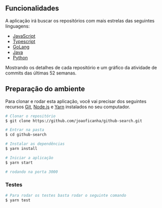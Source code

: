 ## Funcionalidades

A aplicação irá buscar os repositórios com mais estrelas das seguintes linguagens:

- <a href="https://developer.mozilla.org/en-US/docs/Web/JavaScript" target="_blank">JavaScript</a>
- <a href="https://www.typescriptlang.org/docs/" target="_blank">Typescript</a>
- <a href="https://golang.org/doc/" target="_blank">GoLang</a>
- <a href="https://docs.oracle.com/en/java/" target="_blank">Java</a>
- <a href="https://docs.python.org/3/" target="_blank">Python</a>

Mostrando os detalhes de cada repositório e um gráfico da atividade de commits das últimas 52 semanas.

## Preparação do ambiente

Para clonar e rodar esta aplicação, você vai precisar dos seguintes recursos <a href="https://git-scm.com/" target="_blank">Git</a>, <a href="https://nodejs.org/en/" target="_blank">Node.js</a> e <a href="https://yarnpkg.com/" target="_blank">Yarn</a> instalados no seu computador.

```bash
# Clonar o repositório
$ git clone https://github.com/joaoficanha/github-search.git

# Entrar na pasta
$ cd github-search

# Instalar as dependências
$ yarn install

# Iniciar a aplicação
$ yarn start

# rodando na porta 3000
```

### Testes

```bash
# Para rodar os testes basta rodar o seguinte comando
$ yarn test
```
